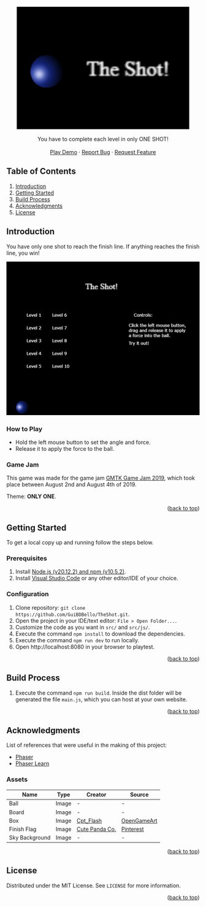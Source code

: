 <a name="readme-top"></a>

<p align="center">
  <a href="https://github.com/GuiBDBello/TheShot">
    <img alt="The Shot!" title="The Shot!" src="images/logo.png" width="450">
  </a>
</p>

<p align="center">
  You have to complete each level in only ONE SHOT!
  <br />
  <br />
  <a href="github_io_demo_url">Play Demo</a>
  ·
  <a href="https://github.com/GuiBDBello/TheShot/issues/new?labels=bug&template=bug-report---.md">Report Bug</a>
  ·
  <a href="https://github.com/GuiBDBello/TheShot/issues/new?labels=enhancement&template=feature-request---.md">Request Feature</a>
</p>

## Table of Contents

<ol>
  <li><a href="#introduction">Introduction</a></li>
  <li><a href="#getting-started">Getting Started</a></li>
  <li><a href="#build-process">Build Process</a></li>
  <li><a href="#acknowledgments">Acknowledgments</a></li>
  <li><a href="#license">License</a></li>
</ol>

## Introduction

You have only one shot to reach the finish line. If anything reaches the finish line, you win!

<p align="center">
  <img alt="The Shot!" title="The Shot!" src="images/game.gif">
</p>

### How to Play

- Hold the left mouse button to set the angle and force.
- Release it to apply the force to the ball.

### Game Jam

This game was made for the game jam [GMTK Game Jam 2019](https://itch.io/jam/gmtk-2019), which took place between August 2nd and August 4th of 2019.

Theme: **ONLY ONE**.

<p align="right">(<a href="#readme-top">back to top</a>)</p>

## Getting Started

To get a local copy up and running follow the steps below.

### Prerequisites

1. Install [Node.js (v20.12.2) and npm (v10.5.2)](https://nodejs.org/en/download/package-manager/current).
1. Install [Visual Studio Code](https://code.visualstudio.com/download) or any other editor/IDE of your choice.

### Configuration

1. Clone repository: `git clone https://github.com/GuiBDBello/TheShot.git`.
1. Open the project in your IDE/text editor: `File > Open Folder...`.
1. Customize the code as you want in `src/` and `src/js/`.
1. Execute the command `npm install` to download the dependencies.
1. Execute the command `npm run dev` to run locally.
1. Open http://localhost:8080 in your browser to playtest.

<p align="right">(<a href="#readme-top">back to top</a>)</p>

## Build Process

1. Execute the command `npm run build`. Inside the dist folder will be generated the file `main.js`, which you can host at your own website.

<p align="right">(<a href="#readme-top">back to top</a>)</p>

## Acknowledgments

List of references that were useful in the making of this project:

* [Phaser](https://phaser.io/)
* [Phaser Learn](https://phaser.io/learn)

### Assets

| Name | Type | Creator | Source |
| --- | --- | --- | --- |
| Ball | Image | - | - |
| Board | Image | - | - |
| Box | Image | [Cpt_Flash](https://opengameart.org/users/cptflash) | [OpenGameArt](https://opengameart.org/content/2d-wooden-box) |
| Finish Flag | Image | [Cute Panda Co.](https://br.pinterest.com/cutepandaco/) | [Pinterest](https://br.pinterest.com/pin/175218241727373406/?amp_client_id=CLIENT_ID%28_%29&mweb_unauth_id=%7B%7Bdefault.session%7D%7D&amp_url=https%3A%2F%2Fbr.pinterest.com%2Famp%2Fpin%2F175218241727373406%2F&open_share=t) |
| Sky Background | Image | - | - |

<p align="right">(<a href="#readme-top">back to top</a>)</p>

## License

Distributed under the MIT License. See `LICENSE` for more information.

<p align="right">(<a href="#readme-top">back to top</a>)</p>
